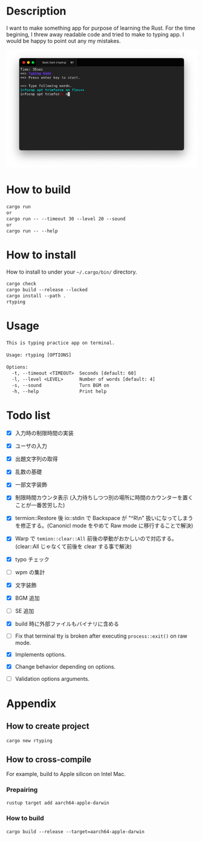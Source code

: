 # Description
I want to make something app for purpose of learning the Rust. For the time begining, I threw away readable code and tried to make to typing app. I would be happy to point out any my mistakes.

![sample](./ScreenShot.png)

# How to build

```shell
cargo run
or
cargo run -- --timeout 30 --level 20 --sound
or
cargo run -- --help
```

# How to install
How to install to under your `~/.cargo/bin/` directory.

```shell
cargo check
cargo build --release --locked
cargo install --path .
rtyping
```

# Usage

```shell
This is typing practice app on terminal.

Usage: rtyping [OPTIONS]

Options:
  -t, --timeout <TIMEOUT>  Seconds [default: 60]
  -l, --level <LEVEL>      Number of words [default: 4]
  -s, --sound              Turn BGM on
  -h, --help               Print help
```


# Todo list

  - [x] 入力時の制限時間の実装
  - [x] ユーザの入力
  - [x] 出題文字列の取得
  - [x] 乱数の基礎
  - [x] 一部文字装飾
  - [x] 制限時間カウンタ表示 (入力待ちしつつ別の場所に時間のカウンターを置くことが一番苦労した)
  - [x] termion::Restore 後 io::stdin で Backspace が "^R\\n" 扱いになってしまうを修正する。(Canonicl mode をやめて Raw mode に移行することで解決)
  - [x] Warp で `temion::clear::All` 前後の挙動がおかしいので対応する。(clear::All じゃなくて前後を clear する事で解決)
  - [x] typo チェック
  - [ ] wpm の集計
  - [x] 文字装飾
  - [x] BGM 追加
  - [ ] SE 追加
  - [x] build 時に外部ファイルもバイナリに含める
  - [ ] Fix that terminal tty is broken after executing `process::exit()` on raw mode.
  - [x] Implements options.
  - [x] Change behavior depending on options.
  - [ ] Validation options arguments.


# Appendix
## How to create project

```shell
cargo new rtyping
```

## How to cross-compile
For example, build to Apple silicon on Intel Mac.

### Prepairing

```shell
rustup target add aarch64-apple-darwin
```

### How to build

```shell
cargo build --release --target=aarch64-apple-darwin
```
